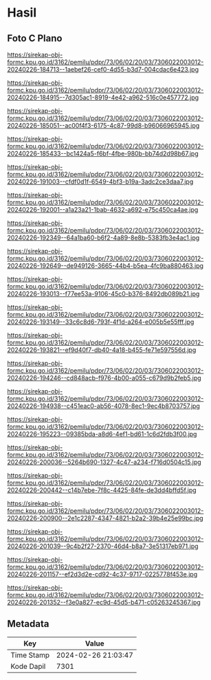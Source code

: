 # Hasil

## Foto C Plano

https://sirekap-obj-formc.kpu.go.id/3162/pemilu/pdpr/73/06/02/20/03/7306022003012-20240226-184713--1aebef26-cef0-4d55-b3d7-004cdac6e423.jpg

https://sirekap-obj-formc.kpu.go.id/3162/pemilu/pdpr/73/06/02/20/03/7306022003012-20240226-184915--7d305ac1-8919-4e42-a962-516c0e457772.jpg

https://sirekap-obj-formc.kpu.go.id/3162/pemilu/pdpr/73/06/02/20/03/7306022003012-20240226-185051--ac00f4f3-6175-4c87-99d8-b96066965945.jpg

https://sirekap-obj-formc.kpu.go.id/3162/pemilu/pdpr/73/06/02/20/03/7306022003012-20240226-185433--bc1424a5-f6bf-4fbe-980b-bb74d2d98b67.jpg

https://sirekap-obj-formc.kpu.go.id/3162/pemilu/pdpr/73/06/02/20/03/7306022003012-20240226-191003--cfdf0d1f-6549-4bf3-b19a-3adc2ce3daa7.jpg

https://sirekap-obj-formc.kpu.go.id/3162/pemilu/pdpr/73/06/02/20/03/7306022003012-20240226-192001--a1a23a21-1bab-4632-a692-e75c450ca4ae.jpg

https://sirekap-obj-formc.kpu.go.id/3162/pemilu/pdpr/73/06/02/20/03/7306022003012-20240226-192349--64a1ba60-b6f2-4a89-8e8b-5383fb3e4ac1.jpg

https://sirekap-obj-formc.kpu.go.id/3162/pemilu/pdpr/73/06/02/20/03/7306022003012-20240226-192649--de949126-3665-44b4-b5ea-4fc9ba880463.jpg

https://sirekap-obj-formc.kpu.go.id/3162/pemilu/pdpr/73/06/02/20/03/7306022003012-20240226-193013--f77ee53a-9106-45c0-b376-8492db089b21.jpg

https://sirekap-obj-formc.kpu.go.id/3162/pemilu/pdpr/73/06/02/20/03/7306022003012-20240226-193149--33c6c8d6-793f-4f1d-a264-e005b5e55fff.jpg

https://sirekap-obj-formc.kpu.go.id/3162/pemilu/pdpr/73/06/02/20/03/7306022003012-20240226-193821--ef9d40f7-db40-4a18-b455-fe71e597556d.jpg

https://sirekap-obj-formc.kpu.go.id/3162/pemilu/pdpr/73/06/02/20/03/7306022003012-20240226-194246--cd848acb-f976-4b00-a055-c679d9b2feb5.jpg

https://sirekap-obj-formc.kpu.go.id/3162/pemilu/pdpr/73/06/02/20/03/7306022003012-20240226-194938--c451eac0-ab56-4078-8ec1-9ec4b8703757.jpg

https://sirekap-obj-formc.kpu.go.id/3162/pemilu/pdpr/73/06/02/20/03/7306022003012-20240226-195223--09385bda-a8d6-4ef1-bd61-1c6d2fdb3f00.jpg

https://sirekap-obj-formc.kpu.go.id/3162/pemilu/pdpr/73/06/02/20/03/7306022003012-20240226-200036--5264b690-1327-4c47-a234-f716d0504c15.jpg

https://sirekap-obj-formc.kpu.go.id/3162/pemilu/pdpr/73/06/02/20/03/7306022003012-20240226-200442--c14b7ebe-7f8c-4425-84fe-de3dd4bffd5f.jpg

https://sirekap-obj-formc.kpu.go.id/3162/pemilu/pdpr/73/06/02/20/03/7306022003012-20240226-200900--2e1c2287-4347-4821-b2a2-39b4e25e99bc.jpg

https://sirekap-obj-formc.kpu.go.id/3162/pemilu/pdpr/73/06/02/20/03/7306022003012-20240226-201039--9c4b2f27-2370-46d4-b8a7-3e51317eb971.jpg

https://sirekap-obj-formc.kpu.go.id/3162/pemilu/pdpr/73/06/02/20/03/7306022003012-20240226-201157--ef2d3d2e-cd92-4c37-9717-0225778f453e.jpg

https://sirekap-obj-formc.kpu.go.id/3162/pemilu/pdpr/73/06/02/20/03/7306022003012-20240226-201352--f3e0a827-ec9d-45d5-b471-c05263245367.jpg


## Metadata

| Key        | Value               |
| ---------- | ------------------- |
| Time Stamp | 2024-02-26 21:03:47 |
| Kode Dapil | 7301                |



